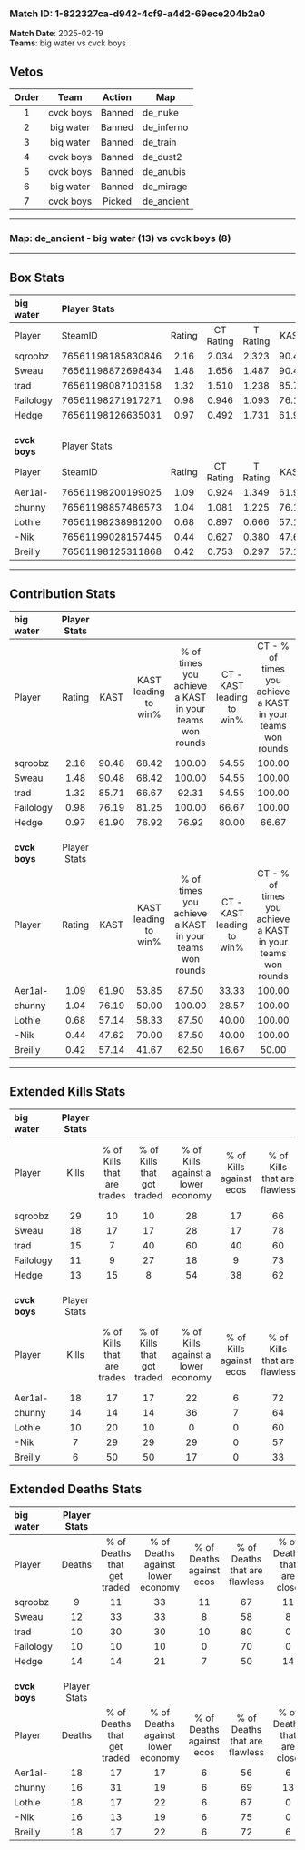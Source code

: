 ### Match ID: 1-822327ca-d942-4cf9-a4d2-69ece204b2a0  
**Match Date**: 2025-02-19  
**Teams**: big water vs cvck boys  

## Vetos  

| Order | Team | Action | Map |
| :---: | :--: | :----: | --- |
| 1 | cvck boys | Banned | de_nuke |
| 2 | big water | Banned | de_inferno |
| 3 | big water | Banned | de_train |
| 4 | cvck boys | Banned | de_dust2 |
| 5 | cvck boys | Banned | de_anubis |
| 6 | big water | Banned | de_mirage |
| 7 | cvck boys | Picked | de_ancient |

---  

### **Map**: de_ancient - big water (13) vs cvck boys (8)  
---  

## Box Stats  

| **big water** | Player Stats      |        |           |          |       |       |       |         |        |      |     |
| :- | :- | :-: | :-: | :-: | :-: | :-: | :-: | :-: | :-: | :-: | :-: |
| Player        | SteamID           | Rating | CT Rating | T Rating | KAST  |  ADR  | Kills | Assists | Deaths | K/D  | HS% |
| sqroobz       | 76561198185830846 |  2.16  |   2.034   |  2.323   | 90.48 | 137.9 |  29   |    6    |   9    | 3.22 | 48  |
| Sweau         | 76561198872698434 |  1.48  |   1.656   |  1.487   | 90.48 | 92.4  |  18   |    6    |   12   | 1.50 | 38  |
| trad          | 76561198087103158 |  1.32  |   1.510   |  1.238   | 85.71 | 77.1  |  15   |    4    |   10   | 1.50 | 40  |
| Failology     | 76561198271917271 |  0.98  |   0.946   |  1.093   | 76.19 | 44.8  |  11   |    4    |   10   | 1.10 | 45  |
| Hedge         | 76561198126635031 |  0.97  |   0.492   |  1.731   | 61.90 | 82.5  |  13   |    3    |   14   | 0.93 | 69  |
|               |                   |        |           |          |       |       |       |         |        |      |     |
|               |                   |        |           |          |       |       |       |         |        |      |     |
|               |                   |        |           |          |       |       |       |         |        |      |     |
| **cvck boys** | Player Stats      |        |           |          |       |       |       |         |        |      |     |
| Player        | SteamID           | Rating | CT Rating | T Rating | KAST  |  ADR  | Kills | Assists | Deaths | K/D  | HS% |
| Aer1al-       | 76561198200199025 |  1.09  |   0.924   |  1.349   | 61.90 | 87.2  |  18   |    3    |   18   | 1.00 | 44  |
| chunny        | 76561198857486573 |  1.04  |   1.081   |  1.225   | 76.19 | 73.3  |  14   |    3    |   16   | 0.88 | 71  |
| Lothie        | 76561198238981200 |  0.68  |   0.897   |  0.666   | 57.14 | 71.1  |  10   |    5    |   18   | 0.56 | 30  |
| -Nik          | 76561199028157445 |  0.44  |   0.627   |  0.380   | 47.62 | 40.6  |   7   |    3    |   16   | 0.44 | 42  |
| Breilly       | 76561198125311868 |  0.42  |   0.753   |  0.297   | 57.14 | 38.7  |   6   |    5    |   18   | 0.33 | 66  |
---  

## Contribution Stats  

| **big water** | Player Stats |       |                      |                                                        |                           |                                                             |                          |                                                            |
| :- | :-: | :-: | :-: | :-: | :-: | :-: | :-: | :-: |
| Player        |    Rating    | KAST  | KAST leading to win% | % of times you achieve a KAST in your teams won rounds | CT - KAST leading to win% | CT - % of times you achieve a KAST in your teams won rounds | T - KAST leading to win% | T - % of times you achieve a KAST in your teams won rounds |
| sqroobz       |     2.16     | 90.48 |        68.42         |                         100.00                         |           54.55           |                           100.00                            |          87.50           |                           100.00                           |
| Sweau         |     1.48     | 90.48 |        68.42         |                         100.00                         |           54.55           |                           100.00                            |          87.50           |                           100.00                           |
| trad          |     1.32     | 85.71 |        66.67         |                         92.31                          |           54.55           |                           100.00                            |          85.71           |                           85.71                            |
| Failology     |     0.98     | 76.19 |        81.25         |                         100.00                         |           66.67           |                           100.00                            |          100.00          |                           100.00                           |
| Hedge         |     0.97     | 61.90 |        76.92         |                         76.92                          |           80.00           |                            66.67                            |          75.00           |                           85.71                            |
|               |              |       |                      |                                                        |                           |                                                             |                          |                                                            |
|               |              |       |                      |                                                        |                           |                                                             |                          |                                                            |
|               |              |       |                      |                                                        |                           |                                                             |                          |                                                            |
| **cvck boys** | Player Stats |       |                      |                                                        |                           |                                                             |                          |                                                            |
| Player        |    Rating    | KAST  | KAST leading to win% | % of times you achieve a KAST in your teams won rounds | CT - KAST leading to win% | CT - % of times you achieve a KAST in your teams won rounds | T - KAST leading to win% | T - % of times you achieve a KAST in your teams won rounds |
| Aer1al-       |     1.09     | 61.90 |        53.85         |                         87.50                          |           33.33           |                           100.00                            |          71.43           |                           83.33                            |
| chunny        |     1.04     | 76.19 |        50.00         |                         100.00                         |           28.57           |                           100.00                            |          66.67           |                           100.00                           |
| Lothie        |     0.68     | 57.14 |        58.33         |                         87.50                          |           40.00           |                           100.00                            |          71.43           |                           83.33                            |
| -Nik          |     0.44     | 47.62 |        70.00         |                         87.50                          |           40.00           |                           100.00                            |          100.00          |                           83.33                            |
| Breilly       |     0.42     | 57.14 |        41.67         |                         62.50                          |           16.67           |                            50.00                            |          66.67           |                           66.67                            |
---  

## Extended Kills Stats  

| **big water** | Player Stats |                            |                            |                                    |                         |                              |                                 |                                       |                    |           |
| :- | :-: | :-: | :-: | :-: | :-: | :-: | :-: | :-: | :-: | :-: |
| Player        |    Kills     | % of Kills that are trades | % of Kills that got traded | % of Kills against a lower economy | % of Kills against ecos | % of Kills that are flawless | % of Kills that are close duels | % of Kills that are assisted by flash | Pistol Round Kills | AWP Kills |
| sqroobz       |      29      |             10             |             10             |                 28                 |           17            |              66              |                3                |                   0                   |         1          |     6     |
| Sweau         |      18      |             17             |             17             |                 28                 |           17            |              78              |                0                |                   0                   |         0          |     2     |
| trad          |      15      |             7              |             40             |                 60                 |           40            |              60              |               13                |                   0                   |         5          |     0     |
| Failology     |      11      |             9              |             27             |                 18                 |            9            |              73              |                0                |                   9                   |         0          |     1     |
| Hedge         |      13      |             15             |             8              |                 54                 |           38            |              62              |                8                |                   0                   |         0          |     1     |
|               |              |                            |                            |                                    |                         |                              |                                 |                                       |                    |           |
|               |              |                            |                            |                                    |                         |                              |                                 |                                       |                    |           |
|               |              |                            |                            |                                    |                         |                              |                                 |                                       |                    |           |
| **cvck boys** | Player Stats |                            |                            |                                    |                         |                              |                                 |                                       |                    |           |
| Player        |    Kills     | % of Kills that are trades | % of Kills that got traded | % of Kills against a lower economy | % of Kills against ecos | % of Kills that are flawless | % of Kills that are close duels | % of Kills that are assisted by flash | Pistol Round Kills | AWP Kills |
| Aer1al-       |      18      |             17             |             17             |                 22                 |            6            |              72              |               11                |                  17                   |         0          |     1     |
| chunny        |      14      |             14             |             14             |                 36                 |            7            |              64              |               14                |                   0                   |         0          |     2     |
| Lothie        |      10      |             20             |             10             |                 0                  |            0            |              60              |                0                |                   0                   |         7          |     0     |
| -Nik          |      7       |             29             |             29             |                 29                 |            0            |              57              |                0                |                   0                   |         0          |     0     |
| Breilly       |      6       |             50             |             50             |                 17                 |            0            |              33              |                0                |                   0                   |         0          |     0     |
## Extended Deaths Stats  

| **big water** | Player Stats |                             |                                   |                          |                               |                            |                           |               |
| :- | :-: | :-: | :-: | :-: | :-: | :-: | :-: | :-: |
| Player        |    Deaths    | % of Deaths that get traded | % of Deaths against lower economy | % of Deaths against ecos | % of Deaths that are flawless | % of Deaths that are close | % of Deaths while blinded | Deaths to AWP |
| sqroobz       |      9       |             11              |                33                 |            11            |              67               |             11             |             0             |       2       |
| Sweau         |      12      |             33              |                33                 |            8             |              58               |             8              |             0             |       1       |
| trad          |      10      |             30              |                30                 |            10            |              80               |             0              |            10             |       2       |
| Failology     |      10      |             10              |                10                 |            0             |              70               |             0              |            10             |       1       |
| Hedge         |      14      |             14              |                21                 |            7             |              50               |             14             |             7             |       1       |
|               |              |                             |                                   |                          |                               |                            |                           |               |
|               |              |                             |                                   |                          |                               |                            |                           |               |
|               |              |                             |                                   |                          |                               |                            |                           |               |
| **cvck boys** | Player Stats |                             |                                   |                          |                               |                            |                           |               |
| Player        |    Deaths    | % of Deaths that get traded | % of Deaths against lower economy | % of Deaths against ecos | % of Deaths that are flawless | % of Deaths that are close | % of Deaths while blinded | Deaths to AWP |
| Aer1al-       |      18      |             17              |                17                 |            6             |              56               |             6              |             0             |       2       |
| chunny        |      16      |             31              |                19                 |            6             |              69               |             13             |             6             |       0       |
| Lothie        |      18      |             17              |                22                 |            6             |              67               |             0              |             0             |       2       |
| -Nik          |      16      |             13              |                19                 |            6             |              75               |             0              |             0             |       0       |
| Breilly       |      18      |             17              |                22                 |            6             |              72               |             6              |             0             |       2       |
